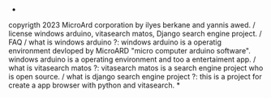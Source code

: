 *
copyrigth 2023 MicroArd corporation by ilyes berkane and yannis awed.
/ license windows arduino, vitasearch matos, Django search engine project.
/ FAQ
/ what is windows arduino ?: windows arduino is a operatig environment devloped by MicroARD "micro computer arduino software". windows arduino is a operating environment and too a entertaiment app.
/ what is vitasearch matos ?: vitasearch matos is a search engine project who is open source.
/ what is django search engine project ?: this is a project for create a app browser with  python and vitasearch.
*
